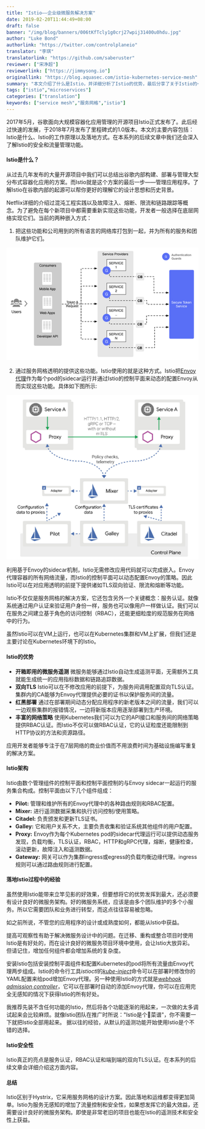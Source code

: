 ```yaml
---
title: "Istio——企业级微服务解决方案"
date: 2019-02-20T11:44:49+08:00
draft: false
banner: "/img/blog/banners/006tKfTcly1g0crj27wpij31400u0hdu.jpg"
author: "Luke Bond"
authorlink: "https://twitter.com/controlplaneio"
translator: "李琪"
translatorlink: "https://github.com/saberuster"
reviewer: ["宋净超"]
reviewerlink: ["https://jimmysong.io"]
originallink: "https://blog.aquasec.com/istio-kubernetes-service-mesh"
summary: "本文介绍了什么是Istio，并详细分析了Istio的优势，最后分享了关于Istio的一些落地经验。"
tags: ["istio","microservices"]
categories: ["translation"]
keywords: ["service mesh","服务网格","istio"]
---
```


2017年5月，谷歌面向大规模容器化应用管理的开源项目Istio正式发布了。此后经过快速的发展，于2018年7月发布了里程碑式的1.0版本。本文的主要内容包括：Istio是什么、Istio的工作原理以及落地方式。在本系列的后续文章中我们还会深入了解Istio的安全和流量管理功能。

#### Istio是什么？

从过去几年发布的大量开源项目中我们可以总结出谷歌内部构建、部署与管理大型分布式容器化应用的方案。而Istio就是这个方案的最后一步——管理应用程序。了解Istio在谷歌内部的起源可以帮你更好的理解它的设计思想和历史背景。

Netflix详细的介绍过混沌工程实践以及故障注入、熔断、限流和链路跟踪等概念。为了避免在每个新项目中都需要重新实现这些功能，开发者一般选择在底层网络实现它们。当前的两种嵌入方式：

1. 把这些功能和公司用到的所有语言的网络库打包到一起，并为所有的服务和团队维护它们。

![](005UD0i6ly1fzodfkzee3j30go09s3yt.jpg)

2. 通过服务网格透明的提供这些功能。Istio使用的就是这种方式。Istio把[Envoy代理](https://www.envoyproxy.io/)作为每个pod的sidecar运行并通过Istio的控制平面来动态的配置Envoy从而实现这些功能。具体如下图所示:

![](006tKfTcly1g0crgzxldoj30z10u0437.jpg)

利用基于Envoy的sidecar机制，Istio无需修改应用代码就可以完成嵌入。Envoy代理容器的所有网络流量，而Istio的控制平面可以动态配置Envoy的策略。因此Istio可以在对应用透明的前提下提供诸如TLS双向验证、限流和熔断等功能。

Istio不仅仅是服务网格的解决方案，它还包含另外一个关键概念：服务认证。就像系统通过用户认证来验证用户身份一样，服务也可以像用户一样做认证。我们可以在服务之间建立基于角色的访问控制（RBAC），还能更细粒度的规范服务在网络中的行为。

虽然Istio可以在VM上运行，也可以在Kubernetes集群和VM上扩展，但我们还是主要讨论在Kubernetes环境下的Istio。

#### Istio的优势

- **开箱即用的微服务遥测** 微服务能够通过Istio自动生成遥测平面，无需额外工具就能生成统一的应用指标数据和链路追踪数据。
- **双向TLS** Istio可以在不修改应用的前提下，为服务间调用配置双向TLS认证。 集群内的CA能够为Envoy代理提供必要的证书以保护服务间的流量。
- **红黑部署** 通过在部署期间动态分配应用程序的新老版本之间的流量，我们可以一边观察集群的报错情况，一边将新版本应用逐渐部署到生产环境。
- **丰富的网络策略** 使用Kubernetes我们可以为它的API接口和服务间的网络策略提供RBAC认证。而Istio不仅可以做RBAC认证，它的认证粒度还能限制到HTTP协议的方法和资源路径。

应用开发者能够专注于在7层网络的商业价值而不用浪费时间为基础设施编写重复的解决方案。

#### Istio架构

Istio由数个管理组件的控制平面和控制平面控制的与Envoy sidecar一起运行的服务集合构成。控制平面由以下几个组件组成：

- **Pilot:** 管理和维护所有的Envoy代理中的各种路由规则和RBAC配置。
- **Mixer:** 进行遥测数据采集和执行访问控制/使用策略。
- **Citadel:** 负责颁发和更新TLS证书。
- **Galley:** 它和用户关系不大，主要负责收集和验证系统其他组件的用户配置。
- **Proxy:** Envoy作为每个Kubernetes pod的sidecar代理运行可以提供动态服务发现，负载均衡，TLS认证，RBAC，HTTP和gRPC代理，熔断，健康检查，滚动更新，故障注入和遥测数据。
- **Gateway:** 网关可以作为集群ingress或egress的负载均衡边缘代理。ingress规则可以通过路由规则进行配置。

#### 落地Istio过程中的经验

虽然使用Istio能带来立竿见影的好效果，但要想将它的优势发挥到最大，还必须要有设计良好的微服务架构。好的微服务系统，应该是由多个团队维护的多个小服务。所以它需要团队和业务进行转型，而这点往往容易被忽略。

如之前所说，不管您的应用程序的设计或成熟度如何，都能从Istio中获益。

提高可观察性有助于解决微服务设计中的问题。在迁移、重构或整合项目时使用Istio是有好处的，而在设计良好的微服务项目环境中使用，会让Istio大放异彩。 但请记住，增加任何组件都会增加系统的复杂度。

安装Istio包括安装控制平面组件和配置Kubernetes的pod将所有流量由Envoy代理两步组成。Istio的命令行工具*istioctl*的[*kube-inject*](https://www.aquasec.com/about-us/careers/)命令可以在部署时修改你的YAML配置来给pod增加Envoy代理。另一种使用Istio的方式就是[*webhook admission controller*](https://kubernetes.io/docs/admin/admission-controllers)，它可以在部署时自动的添加Envoy代理，你可以在应用完全无感知的情况下获得Istio的所有好处。

我推荐先装不含任何功能的Istio，然后将各个功能逐渐的用起来，一次做的太多调试起来会比较麻烦。就像Istio团队在推广时所说："Istio是个菜谱"，你不需要一下就把Istio全部用起来。 据以往的经验，从默认的遥测功能开始使用Istio是个不错的选择。

#### Istio安全性

Istio真正的亮点是服务认证，RBAC认证和端到端的双向TLS认证。在本系列的后续文章会详细介绍这方面内容。

#### 总结

Istio区别于Hystrix，它采用服务网格的设计方案。因此落地和运维都变得更加简单。Istio为服务无感知的增加了流量控制和安全性，如果想发挥它的最大效益，还需要设计良好的微服务架构。即使是非常老旧的项目也能在Istio的遥测技术和安全性上获益。

